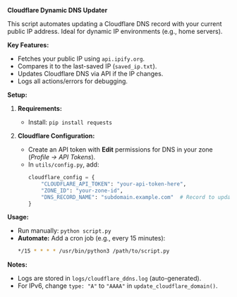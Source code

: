 **Cloudflare Dynamic DNS Updater**

This script automates updating a Cloudflare DNS record with your current public IP address. Ideal for dynamic IP environments (e.g., home servers).

**Key Features:**
- Fetches your public IP using `api.ipify.org`.
- Compares it to the last-saved IP (`saved_ip.txt`).
- Updates Cloudflare DNS via API if the IP changes.
- Logs all actions/errors for debugging.

**Setup:**
1. **Requirements:**
   - Install: `pip install requests`

2. **Cloudflare Configuration:**
   - Create an API token with **Edit** permissions for DNS in your zone (*Profile → API Tokens*).
   - In `utils/config.py`, add:
     ```python
     cloudflare_config = {
         "CLOUDFLARE_API_TOKEN": "your-api-token-here",
         "ZONE_ID": "your-zone-id",
         "DNS_RECORD_NAME": "subdomain.example.com"  # Record to update
     }
     ```

**Usage:**
- Run manually: `python script.py`
- **Automate:** Add a cron job (e.g., every 15 minutes):
  ```bash
  */15 * * * * /usr/bin/python3 /path/to/script.py
  ```

**Notes:**
- Logs are stored in `logs/cloudflare_ddns.log` (auto-generated).
- For IPv6, change `type: "A"` to `"AAAA"` in `update_cloudflare_domain()`.
